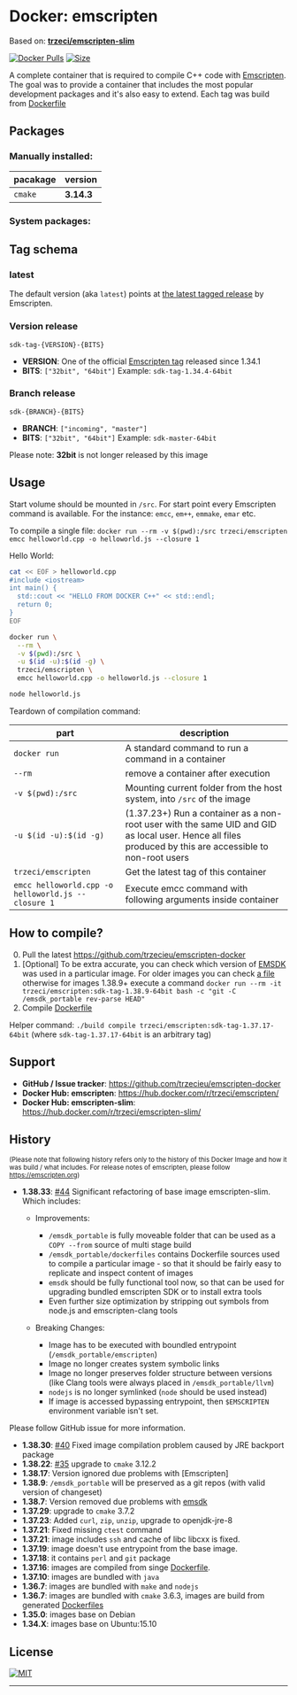 # Docker: emscripten
Based on: **[trzeci/emscripten-slim](https://hub.docker.com/r/trzeci/emscripten-slim)**

[![Docker Pulls](https://img.shields.io/docker/pulls/trzeci/emscripten.svg?style=flat-square)](https://store.docker.com/community/images/trzeci/emscripten/) [![Size](https://images.microbadger.com/badges/image/trzeci/emscripten.svg)](https://microbadger.com/images/trzeci/emscripten/)

A complete container that is required to compile C++ code with [Emscripten](http://emscripten.org). The goal was to provide a container that includes the most popular development packages and it's also easy to extend.
Each tag was build from [Dockerfile](https://github.com/trzecieu/emscripten-docker/blob/master/docker/trzeci/emscripten/Dockerfile)

## Packages

### Manually installed:

|pacakage|version|
|---|---|
|`cmake`|**3.14.3**|

### System packages:

<!-- installed_packages -->

## Tag schema
### latest
The default version (aka `latest`) points at [the latest tagged release](https://github.com/emscripten-core/emscripten/releases) by Emscripten.

### Version release
`sdk-tag-{VERSION}-{BITS}`
* **VERSION**: One of the official [Emscripten tag](https://github.com/emscripten-core/emscripten/tags) released since 1.34.1
* **BITS**: `["32bit", "64bit"]`
Example: `sdk-tag-1.34.4-64bit`

### Branch release
`sdk-{BRANCH}-{BITS}`
* **BRANCH**: `["incoming", "master"]`
* **BITS**: `["32bit", "64bit"]`
Example: `sdk-master-64bit`

Please note: **32bit** is not longer released by this image

## Usage
Start volume should be mounted in `/src`.
For start point every Emscripten command is available. For the instance: `emcc`, `em++`, `emmake`, `emar` etc.

To compile a single file:
`docker run --rm -v $(pwd):/src trzeci/emscripten emcc helloworld.cpp -o helloworld.js --closure 1`

Hello World:
```bash
cat << EOF > helloworld.cpp
#include <iostream>
int main() {
  std::cout << "HELLO FROM DOCKER C++" << std::endl;
  return 0;
}
EOF

docker run \
  --rm \
  -v $(pwd):/src \
  -u $(id -u):$(id -g) \
  trzeci/emscripten \
  emcc helloworld.cpp -o helloworld.js --closure 1

node helloworld.js
```

Teardown of compilation command:

|part|description|
|---|---|
|`docker run`| A standard command to run a command in a container|
|`--rm`|remove a container after execution|
|`-v $(pwd):/src`|Mounting current folder from the host system, into `/src` of the image|
|`-u $(id -u):$(id -g)`|(1.37.23+) Run a container as a non-root user with the same UID and GID as local user. Hence all files produced by this are accessible to non-root users|
|`trzeci/emscripten`|Get the latest tag of this container|
|`emcc helloworld.cpp -o helloworld.js --closure 1`|Execute emcc command with following arguments inside container|


## How to compile?
0. Pull the latest https://github.com/trzecieu/emscripten-docker
0. [Optional] To be extra accurate, you can check which version of [EMSDK](https://github.com/juj/emsdk) was used in a particular image. For older images you can check [a file](https://github.com/trzecieu/emscripten-docker/blob/master/emscripten_to_emsdk_map.md) otherwise for images 1.38.9+ execute a command `docker run --rm -it trzeci/emscripten:sdk-tag-1.38.9-64bit bash -c "git -C /emsdk_portable rev-parse HEAD"`
0. Compile [Dockerfile](https://github.com/trzecieu/emscripten-docker/blob/master/docker/trzeci/emscripten/Dockerfile)

Helper command: `./build compile trzeci/emscripten:sdk-tag-1.37.17-64bit` (where `sdk-tag-1.37.17-64bit` is an arbitrary tag)

## Support
* **GitHub / Issue tracker**: https://github.com/trzecieu/emscripten-docker
* **Docker Hub: emscripten**: https://hub.docker.com/r/trzeci/emscripten/
* **Docker Hub: emscripten-slim**: https://hub.docker.com/r/trzeci/emscripten-slim/

## History
<sub>(Please note that following history refers only to the history of this Docker Image and how it was build / what includes. For release notes of emscripten, please follow https://emscripten.org)</sub>

* **1.38.33**: [#44](https://github.com/trzecieu/emscripten-docker/issues/44) Significant refactoring of base image emscripten-slim. Which includes:
  * Improvements:
    * `/emsdk_portable` is fully moveable folder that can be used as a `COPY --from` source of multi stage build
    * `/emsdk_portable/dockerfiles` contains Dockerfile sources used to compile a particular image - so that it should be fairly easy to replicate and inspect content of images
    * `emsdk` should be fully functional tool now, so that can be used for upgrading bundled emscripten SDK or to install extra tools
    * Even further size optimization by stripping out symbols from node.js and emscripten-clang tools

  * Breaking Changes:
    * Image has to be executed with boundled entrypoint (`/emsdk_portable/emscripten`)
    * Image no longer creates system symbolic links
    * Image no longer preserves folder structure between versions (like Clang tools were always placed in `/emsdk_portable/llvm`)
    * `nodejs` is no longer symlinked (`node` should be used instead)
    * If image is accessed bypassing entrypoint, then `$EMSCRIPTEN` environment variable isn't set.

Please follow GitHub issue for more information.
* **1.38.30**: [#40](https://github.com/trzecieu/emscripten-docker/issues/40) Fixed image compilation problem caused by JRE backport package
* **1.38.22**: [#35](https://github.com/trzecieu/emscripten-docker/issues/35) upgrade to `cmake` 3.12.2
* **1.38.17**: Version ignored due problems with [Emscripten]
* **1.38.9**: `/emsdk_portable` will be preserved as a git repos (with valid version of changeset)
* **1.38.7**: Version removed due problems with [emsdk](https://github.com/juj/emsdk/pull/156)
* **1.37.29**: upgrade to `cmake` 3.7.2
* **1.37.23**: Added `curl`, `zip`, `unzip`, upgrade to openjdk-jre-8
* **1.37.21**: Fixed missing `ctest` command
* **1.37.21**: image includes `ssh` and cache of libc libcxx is fixed.
* **1.37.19**: image doesn't use entrypoint from the base image.
* **1.37.18**: it contains `perl` and `git` package
* **1.37.16**: images are compiled from singe [Dockerfile](https://github.com/trzecieu/emscripten-docker/blob/master/docker/trzeci/emscripten/Dockerfile).
* **1.37.10**: images are bundled with `java`
* **1.36.7**: images are bundled with `make` and `nodejs`
* **1.36.7**: images are bundled with `cmake` 3.6.3, images are build from generated [Dockerfiles](https://github.com/trzecieu/emscripten-docker/tree/f738f061c8068ec24124c37286eafec01d54a6ef/configs)
* **1.35.0**: images base on Debian
* **1.34.X**: images base on Ubuntu:15.10

## License
[![MIT](https://img.shields.io/github/license/trzecieu/emscripten-docker.svg?style=flat-square)](https://github.com/trzecieu/emscripten-docker/blob/master/LICENSE)

-----
<!-- footer -->
